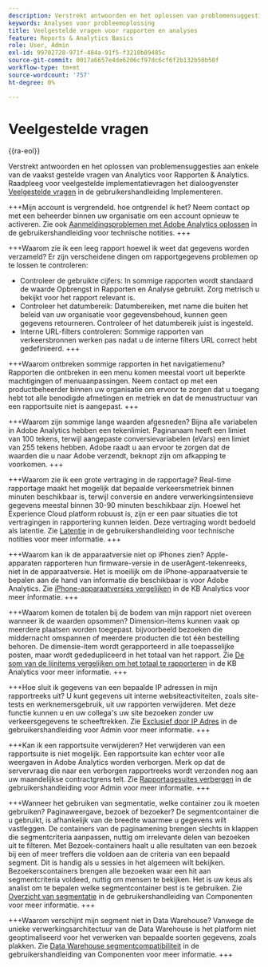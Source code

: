 ```yaml
---
description: Verstrekt antwoorden en het oplossen van problemensuggesties aan enkele van de vaakst gestelde vragen van Analytics.
keywords: Analyses voor probleemoplossing
title: Veelgestelde vragen voor rapporten en analyses
feature: Reports & Analytics Basics
role: User, Admin
exl-id: 99702728-971f-484a-91f5-f3210b89485c
source-git-commit: 0017a6657e4de6206cf97dc6cf6f2b132b50b50f
workflow-type: tm+mt
source-wordcount: '757'
ht-degree: 0%

---
```


# Veelgestelde vragen

{{ra-eol}}

Verstrekt antwoorden en het oplossen van problemensuggesties aan enkele van de vaakst gestelde vragen van Analytics voor Rapporten &amp; Analytics. Raadpleeg voor veelgestelde implementatievragen het dialoogvenster [Veelgestelde vragen](/help/implement/faq.md) in de gebruikershandleiding Implementeren.

+++Mijn account is vergrendeld. hoe ontgrendel ik het?
Neem contact op met een beheerder binnen uw organisatie om een account opnieuw te activeren. Zie ook [Aanmeldingsproblemen met Adobe Analytics oplossen](/help/technotes/troubleshoot-login.md) in de gebruikershandleiding voor technische notities.
+++

+++Waarom zie ik een leeg rapport hoewel ik weet dat gegevens worden verzameld?
Er zijn verscheidene dingen om rapportgegevens problemen op te lossen te controleren:

* Controleer de gebruikte cijfers: In sommige rapporten wordt standaard de waarde Opbrengst in Rapporten en Analyse gebruikt. Zorg metrisch u bekijkt voor het rapport relevant is.
* Controleer het datumbereik: Datumbereiken, met name die buiten het beleid van uw organisatie voor gegevensbehoud, kunnen geen gegevens retourneren. Controleer of het datumbereik juist is ingesteld.
* Interne URL-filters controleren: Sommige rapporten van verkeersbronnen werken pas nadat u de interne filters URL correct hebt gedefinieerd.
+++

+++Waarom ontbreken sommige rapporten in het navigatiemenu?
Rapporten die ontbreken in een menu komen meestal voort uit beperkte machtigingen of menuaanpassingen. Neem contact op met een productbeheerder binnen uw organisatie om ervoor te zorgen dat u toegang hebt tot alle benodigde afmetingen en metriek en dat de menustructuur van een rapportsuite niet is aangepast.
+++

+++Waarom zijn sommige lange waarden afgesneden?
Bijna alle variabelen in Adobe Analytics hebben een tekenlimiet. Paginanaam heeft een limiet van 100 tekens, terwijl aangepaste conversievariabelen (eVars) een limiet van 255 tekens hebben. Adobe raadt u aan ervoor te zorgen dat de waarden die u naar Adobe verzendt, beknopt zijn om afkapping te voorkomen.
+++

+++Waarom zie ik een grote vertraging in de rapportage?
Real-time rapportage maakt het mogelijk dat bepaalde verkeersmetriek binnen minuten beschikbaar is, terwijl conversie en andere verwerkingsintensieve gegevens meestal binnen 30-90 minuten beschikbaar zijn. Hoewel het Experience Cloud platform robuust is, zijn er een paar situaties die tot vertragingen in rapportering kunnen leiden. Deze vertraging wordt bedoeld als latentie. Zie [Latentie](/help/technotes/latency.md) in de gebruikershandleiding voor technische notities voor meer informatie.
+++

+++Waarom kan ik de apparaatversie niet op iPhones zien?
Apple-apparaten rapporteren hun firmware-versie in de userAgent-tekenreeks, niet in de apparaatversie. Het is moeilijk om de iPhone-apparaatversie te bepalen aan de hand van informatie die beschikbaar is voor Adobe Analytics. Zie [iPhone-apparaatversies vergelijken](https://helpx.adobe.com/analytics/kb/comparing-iphone-device-versions.html) in de KB Analytics voor meer informatie.
+++

+++Waarom komen de totalen bij de bodem van mijn rapport niet overeen wanneer ik de waarden opsommen?
Dimension-items kunnen vaak op meerdere plaatsen worden toegepast. bijvoorbeeld bezoeken die middernacht omspannen of meerdere producten die tot één bestelling behoren. De dimensie-item wordt gerapporteerd in alle toepasselijke posten, maar wordt gededupliceerd in het totaal van het rapport. Zie [De som van de lijnitems vergelijken om het totaal te rapporteren](https://helpx.adobe.com/analytics/kb/sum-line-items-different-from-total.html) in de KB Analytics voor meer informatie.
+++

+++Hoe sluit ik gegevens van een bepaalde IP adressen in mijn rapportreeks uit?
U kunt gegevens uit interne websiteactiviteiten, zoals site-tests en werknemersgebruik, uit uw rapporten verwijderen. Met deze functie kunnen u en uw collega&#39;s uw site bezoeken zonder uw verkeersgegevens te scheeftrekken. Zie [Exclusief door IP Adres](/help/admin/admin/exclude-ip.md) in de gebruikershandleiding voor Admin voor meer informatie.
+++

+++Kan ik een rapportsuite verwijderen?
Het verwijderen van een rapportsuite is niet mogelijk. Een rapportsuite kan echter voor alle weergaven in Adobe Analytics worden verborgen. Merk op dat de servervraag die naar een verborgen rapportreeks wordt verzonden nog aan uw maandelijkse contractgrens telt. Zie [Rapportagesuites verbergen](/help/admin/get-started/company/c-hide-report-suites.md) in de gebruikershandleiding voor Admin voor meer informatie.
+++

+++Wanneer het gebruiken van segmentatie, welke container zou ik moeten gebruiken? Paginaweergave, bezoek of bezoeker?
De segmentcontainer die u gebruikt, is afhankelijk van de breedte waarmee u gegevens wilt vastleggen. De containers van de paginamening brengen slechts in klappen die segmentcriteria aanpassen, nuttig om irrelevante delen van bezoeken uit te filteren. Met Bezoek-containers haalt u alle resultaten van een bezoek bij een of meer treffers die voldoen aan de criteria van een bepaald segment. Dit is handig als u sessies in het algemeen wilt bekijken. Bezoekerscontainers brengen alle bezoeken waar een hit aan segmentcriteria voldeed, nuttig om mensen te bekijken. Het is uw keus als analist om te bepalen welke segmentcontainer best is te gebruiken. Zie [Overzicht van segmentatie](/help/components/segmentation/seg-overview.md) in de gebruikershandleiding van Componenten voor meer informatie.
+++

+++Waarom verschijnt mijn segment niet in Data Warehouse?
Vanwege de unieke verwerkingsarchitectuur van de Data Warehouse is het platform niet geoptimaliseerd voor het verwerken van bepaalde soorten gegevens, zoals plakken. Zie [Data Warehouse segmentcompatibiliteit](/help/components/segmentation/seg-reference/seg-compatibility.md) in de gebruikershandleiding van Componenten voor meer informatie.
+++
